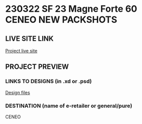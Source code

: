 # 230322 SF 23 Magne Forte 60 CENEO NEW PACKSHOTS

## LIVE SITE LINK
<!-- please enter link to site preview here -->
[Project live site](https://magne-forte-60-new-ceneo.netlify.app/)

## PROJECT PREVIEW



### LINKS TO DESIGNS (in .xd or .psd)

[Design files](https://drive.google.com/drive/folders/1q7RY-SWVXB_MpWRRLC9mf3Gd3855LMRp)

### DESTINATION (name of e-retailer or general/pure)

CENEO
